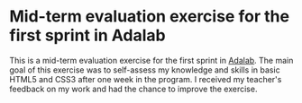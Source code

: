 # Mid-term evaluation exercise for the first sprint in Adalab

This is a mid-term evaluation exercise for the first sprint in [Adalab](https://adalab.es/). The main goal of this exercise was to self-assess my knowledge and skills in basic HTML5 and CSS3 after one week in the program. I received my teacher's feedback on my work and had the chance to improve the exercise.
